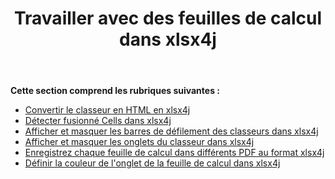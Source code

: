 ﻿---
title: Travailler avec des feuilles de calcul dans xlsx4j
type: docs
weight: 40
url: /fr/java/working-with-worksheets-in-xlsx4j/
---
**Cette section comprend les rubriques suivantes :**
- [Convertir le classeur en HTML en xlsx4j](/cells/fr/java/convert-workbook-to-html-in-xlsx4j/)
- [Détecter fusionné Cells dans xlsx4j](/cells/fr/java/detect-merged-cells-in-xlsx4j/)
- [Afficher et masquer les barres de défilement des classeurs dans xlsx4j](/cells/fr/java/display-and-hide-scrollbars-of-workbooks-in-xlsx4j/)
- [Afficher et masquer les onglets du classeur dans xlsx4j](/cells/fr/java/display-and-hide-tabs-of-workbook-in-xlsx4j/)
- [Enregistrez chaque feuille de calcul dans différents PDF au format xlsx4j](/cells/fr/java/save-each-worksheet-to-different-pdf-in-xlsx4j/)
- [Définir la couleur de l'onglet de la feuille de calcul dans xlsx4j](/cells/fr/java/set-worksheet-tab-color-in-xlsx4j/)
